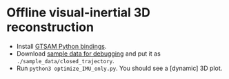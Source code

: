 # Offline visual-inertial 3D reconstruction

* Install [GTSAM Python bindings](https://github.com/borglab/gtsam).
* Download [sample data for debugging](https://yadi.sk/d/5fo291FEG9yAAg) and put it as `./sample_data/closed_trajectory`.
* Run `python3 optimize_IMU_only.py`. You should see a [dynamic] 3D plot.
